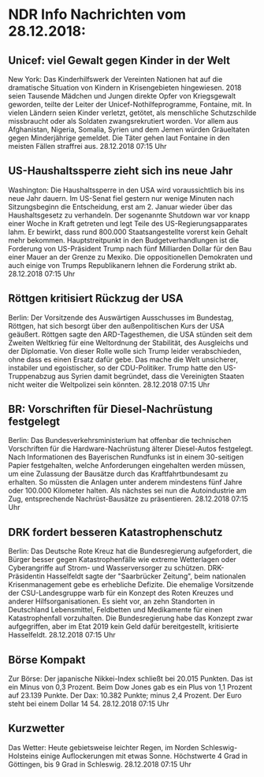 # NDR Info Nachrichten vom 28.12.2018:


## Unicef: viel Gewalt gegen Kinder in der Welt
New York: Das Kinderhilfswerk der Vereinten Nationen hat auf die dramatische Situation von Kindern in Krisengebieten hingewiesen. 2018 seien Tausende Mädchen und Jungen direkte Opfer von Kriegsgewalt geworden, teilte der Leiter der Unicef-Nothilfeprogramme, Fontaine, mit. In vielen Ländern seien Kinder verletzt, getötet, als menschliche Schutzschilde missbraucht oder als Soldaten zwangsrekrutiert worden. Vor allem aus Afghanistan, Nigeria, Somalia, Syrien und dem Jemen würden Gräueltaten gegen Minderjährige gemeldet. Die Täter gehen laut Fontaine in den meisten Fällen straffrei aus. 28.12.2018 07:15 Uhr 

## US-Haushaltssperre zieht sich ins neue Jahr
Washington: Die Haushaltssperre in den USA wird voraussichtlich bis ins neue Jahr dauern. Im US-Senat fiel gestern nur wenige Minuten nach Sitzungsbeginn die Entscheidung, erst am 2. Januar wieder über das Haushaltsgesetz zu verhandeln. Der sogenannte Shutdown war vor knapp einer Woche in Kraft getreten und legt Teile des US-Regierungsapparates lahm. Er bewirkt, dass rund 800.000 Staatsangestellte vorerst kein Gehalt mehr bekommen. Hauptstreitpunkt in den Budgetverhandlungen ist die Forderung von US-Präsident Trump nach fünf Milliarden Dollar für den Bau einer Mauer an der Grenze zu Mexiko. Die oppositionellen Demokraten und auch einige von Trumps Republikanern lehnen die Forderung strikt ab. 28.12.2018 07:15 Uhr 

## Röttgen kritisiert Rückzug der USA
Berlin: Der Vorsitzende des Auswärtigen Ausschusses im Bundestag, Röttgen, hat sich besorgt über den außenpolitischen Kurs der USA geäußert. Röttgen sagte den ARD-Tagesthemen, die USA stünden seit dem Zweiten Weltkrieg für eine Weltordnung der Stabilität, des Ausgleichs und der Diplomatie. Von dieser Rolle wolle sich Trump leider verabschieden, ohne dass es einen Ersatz dafür gebe. Das mache die Welt unsicherer, instabiler und egoistischer, so der CDU-Politiker. Trump hatte den US-Truppenabzug aus Syrien damit begründet, dass die Vereinigten Staaten nicht weiter die Weltpolizei sein könnten. 28.12.2018 07:15 Uhr 

## BR: Vorschriften für Diesel-Nachrüstung festgelegt
Berlin: Das Bundesverkehrsministerium hat offenbar die technischen Vorschriften für die Hardware-Nachrüstung älterer Diesel-Autos festgelegt. Nach Informationen des Bayerischen Rundfunks ist in einem 30-seitigen Papier festgehalten, welche Anforderungen eingehalten werden müssen, um eine Zulassung der Bausätze durch das Kraftfahrtbundesamt zu erhalten. So müssten die Anlagen unter anderem mindestens fünf Jahre oder 100.000 Kilometer halten. Als nächstes sei nun die Autoindustrie am Zug, entsprechende Nachrüst-Bausätze zu präsentieren. 28.12.2018 07:15 Uhr 

## DRK fordert besseren Katastrophenschutz
Berlin: Das Deutsche Rote Kreuz hat die Bundesregierung aufgefordert, die Bürger besser gegen Katastrophenfälle wie extreme Wetterlagen oder Cyberangriffe auf Strom- und Wasserversorger zu schützen. DRK-Präsidentin Hasselfeldt sagte der "Saarbrücker Zeitung", beim nationalen Krisenmanagement gebe es erhebliche Defizite. Die ehemalige Vorsitzende der CSU-Landesgruppe warb für ein Konzept des Roten Kreuzes und anderer Hilfsorganisationen. Es sieht vor, an zehn Standorten in Deutschland Lebensmittel, Feldbetten und Medikamente für einen Katastrophenfall vorzuhalten. Die Bundesregierung habe das Konzept zwar aufgegriffen, aber im Etat 2019 kein Geld dafür bereitgestellt, kritisierte Hasselfeldt. 28.12.2018 07:15 Uhr 

## Börse Kompakt
Zur Börse: Der japanische Nikkei-Index schließt bei 20.015 Punkten. Das ist ein Minus von 0,3 Prozent. Beim Dow Jones gab es ein Plus von 1,1 Prozent auf 23.139 Punkte. Der Dax:			10.382 Punkte; minus 2,4 Prozent. Der Euro steht bei einem Dollar 14 54. 28.12.2018 07:15 Uhr 

## Kurzwetter
Das Wetter: Heute gebietsweise leichter Regen, im Norden Schleswig-Holsteins einige Auflockerungen mit etwas Sonne. Höchstwerte 4 Grad in Göttingen, bis 9 Grad in Schleswig. 28.12.2018 07:15 Uhr 

